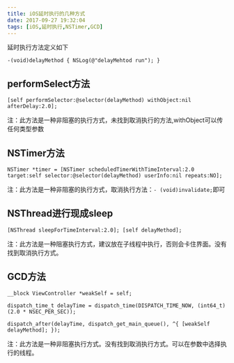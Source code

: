 ```yaml
---
title: iOS延时执行的几种方式
date: 2017-09-27 19:32:04
tags: [iOS,延时执行,NSTimer,GCD]
---
```



延时执行方法定义如下

`-(void)delayMethod
{
    NSLog(@"delayMehtod run");
}`

## performSelect方法

`[self performSelector:@selector(delayMethod) withObject:nil
 afterDelay:2.0];`

注：此方法是一种非阻塞的执行方式，未找到取消执行的方法,withObject可以传任何类型参数

<!-- more -->

## NSTimer方法

`NSTimer *timer = [NSTimer scheduledTimerWithTimeInterval:2.0 target:self selector:@selector(delayMethod) userInfo:nil repeats:NO];`

注：此方法是一种非阻塞的执行方式，取消执行方法：`- (void)invalidate;`即可

## NSThread进行现成sleep

`[NSThread sleepForTimeInterval:2.0];
[self delayMethod];
`

注：此方法是一种阻塞执行方式，建议放在子线程中执行，否则会卡住界面。没有找到取消执行方式。

## GCD方法

`__block ViewController *weakSelf = self;`

`dispatch_time_t delayTime = dispatch_time(DISPATCH_TIME_NOW, (int64_t)(2.0 * NSEC_PER_SEC));`

`dispatch_after(delayTime, dispatch_get_main_queue(), ^{
    [weakSelf delayMethod];
});`


注：此方法是一种非阻塞执行方式。没有找到取消执行方式。可以在参数中选择执行的线程。


